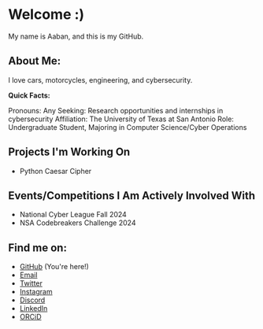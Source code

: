 # Welcome :)
My name is Aaban, and this is my GitHub.

## About Me:
<p>I love cars, motorcycles, engineering, and cybersecurity.</p>
<b>Quick Facts:</b>
<p>Pronouns: Any
Seeking: Research opportunities and internships in cybersecurity
Affiliation: The University of Texas at San Antonio
Role: Undergraduate Student, Majoring in Computer Science/Cyber Operations</p>

## Projects I'm Working On
- Python Caesar Cipher

## Events/Competitions I Am Actively Involved With
- National Cyber League Fall 2024
- NSA Codebreakers Challenge 2024

## Find me on:
- [GitHub](https://github.com/zepphen "zepphen") (You're here!)
- [Email](mailto:zepphen@proton.me)
- [Twitter](https://twitter.com/zepphen)
- [Instagram](https://instagram.com/zepphenyrr)
- [Discord](https://discordapp.com/users/388759933128278016)
- [LinkedIn](https://www.linkedin.com/in/aaban-moiz)
- [ORCiD](https://orcid.org/0009-0008-5267-2374)


<!--
**complecks/complecks** is a ✨ _special_ ✨ repository because its `README.md` (this file) appears on your GitHub profile.

Here are some ideas to get you started:

- 🔭 I’m currently working on ...
- 🌱 I’m currently learning ...
- 👯 I’m looking to collaborate on ...
- 🤔 I’m looking for help with ...
- 💬 Ask me about ...
- 📫 How to reach me: ...
- 😄 Pronouns: ...
- ⚡ Fun fact: ...
-->
